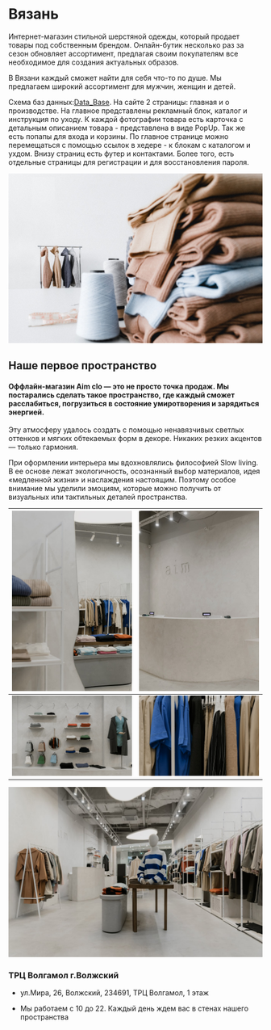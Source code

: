 # Вязань

Интернет-магазин стильной шерстяной одежды, который продает товары под собственным брендом. 
Онлайн-бутик несколько раз за сезон обновляет ассортимент, предлагая своим 
покупателям все необходимое для создания актуальных образов. 

В Вязани каждый сможет найти для себя что-то по душе. Мы предлагаем широкий ассортимент для мужчин, женщин и детей.

Схема баз данных:[Data_Base](https://dbdiagram.io/d/64469a1d6b319470511b1f85).
На сайте 2 страницы: главная и о производстве. На главное представлены рекламный блок,
каталог и инструкция по уходу. К каждой фотографии товара есть карточка с детальным описанием товара - представлена в виде PopUp. 
Так же есть попапы для входа и корзины. По главное странице можно перемещаться с помощью ссылок в хедере - к блокам с каталогом и ухдом. Внизу страниц есть футер и контактами.
Более того, есть отдельные страницы для регистрации и для восстановления пароля.


![vyazan](pools/static/pools/img/Group_1.png)


## Наше первое пространство

#### Оффлайн-магазин Aim clo — это не просто точка продаж. Мы постарались сделать такое пространство, где каждый сможет расслабиться, погрузиться в состояние умиротворения и зарядиться энергией.

Эту атмосферу удалось создать с помощью ненавязчивых светлых оттенков и мягких обтекаемых форм в декоре. Никаких резких акцентов — только гармония.
	
При оформлении интерьера мы вдохновлялись философией Slow living. В ее основе лежат экологичность, осознанный выбор материалов, идея «медленной жизни» и наслаждения настоящим. Поэтому особое внимание мы уделили эмоциям, которые можно получить от визуальных или тактильных деталей пространства.


| ![vyazan](pools/static/pools/img/item6.jpg) | ![vyazan](pools/static/pools/img/item7.jpg) |
|-----------------------------------------------|-----------------------------------------------|
| ![vyazan](pools/static/pools/img/item8.jpg) | ![vyazan](pools/static/pools/img/item4.jpg) |

![vyazan](pools/static/pools/img/12345.jpg)
### ТРЦ Волгамол г.Волжский

- ул.Мира, 26, Волжский, 234691,
ТРЦ Волгамол,
1 этаж


- Мы работаем с 10 до 22.
Каждый день ждем вас в стенах нашего пространства
